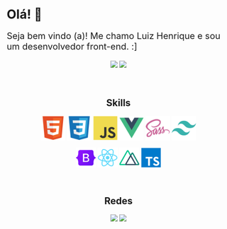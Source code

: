<h1>Olá! 🐢</h1>
<p style="font-size: 20px">Seja bem vindo (a)! Me chamo Luiz Henrique e sou um desenvolvedor front-end. :]</p>

<div align="center">
  <img height="180em" src="https://github-readme-stats.vercel.app/api?username=luizhf42&show_icons=true&theme=tokyonight&include_all_commits=true&count_private=true"/>
  <img height="180em" src="https://github-readme-stats.vercel.app/api/top-langs/?username=luizhf42&layout=compact&langs_count=7&theme=tokyonight"/>
</div>
<br/><br/>
<h2 align="center">Skills</h2> 
<div align="center">
  <img align="center" alt="html" height="55" src="https://raw.githubusercontent.com/devicons/devicon/master/icons/html5/html5-original.svg">
  <img align="center" alt="css" height="55" src="https://raw.githubusercontent.com/devicons/devicon/master/icons/css3/css3-original.svg">
  <img align="center" alt="javascript" height="55" src="https://raw.githubusercontent.com/devicons/devicon/master/icons/javascript/javascript-original.svg">
  <img align="center" alt="vue" height="55" src="https://raw.githubusercontent.com/devicons/devicon/master/icons/vuejs/vuejs-original.svg">
  <img align="center" alt="sass" height="55" src="https://raw.githubusercontent.com/devicons/devicon/master/icons/sass/sass-original.svg">
  <img align="center" alt="sass" height="55" src="https://raw.githubusercontent.com/devicons/devicon/master/icons/tailwindcss/tailwindcss-plain.svg">
</div>
<br/>
<div align="center">
  <img align="center" alt="bootstrap" height="45" src="https://raw.githubusercontent.com/devicons/devicon/master/icons/bootstrap/bootstrap-original.svg">
  <img align="center" alt="react" height="45" src="https://raw.githubusercontent.com/devicons/devicon/master/icons/react/react-original.svg">
  <img align="center" alt="nuxt" height="45" src="https://raw.githubusercontent.com/devicons/devicon/master/icons/nuxtjs/nuxtjs-original.svg">
  <img align="center" alt="typescript" height="45" src="https://raw.githubusercontent.com/devicons/devicon/master/icons/typescript/typescript-original.svg">
</div>
<br/><br/>

<h2 align="center">Redes</h2>
<div align="center">
  <a href="https://www.linkedin.com/in/luiz-henrique-felix"><img src='https://img.shields.io/badge/LinkedIn-0077B5?style=for-the-badge&logo=linkedin&logoColor=white' /></a>
  <a href="https://www.instagram.com/luizhf42/"><img src='https://img.shields.io/badge/Instagram-E4405F?style=for-the-badge&logo=instagram&logoColor=white' /></a>
</div>
